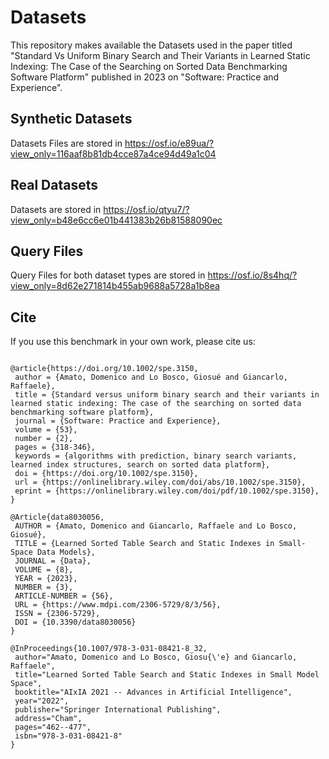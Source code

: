 # Datasets
This repository makes available the Datasets used in the paper titled "Standard Vs Uniform Binary Search and Their Variants in Learned  Static Indexing: The Case of the Searching on Sorted Data Benchmarking Software Platform" published in 2023 on "Software: Practice and Experience".

## Synthetic Datasets

Datasets Files are stored in https://osf.io/e89ua/?view_only=116aaf8b81db4cce87a4ce94d49a1c04

## Real Datasets

Datasets are stored in https://osf.io/qtyu7/?view_only=b48e6cc6e01b441383b26b81588090ec


## Query Files

Query Files for both dataset types are stored in https://osf.io/8s4hq/?view_only=8d62e271814b455ab9688a5728a1b8ea


 ## Cite

If you use this benchmark in your own work, please cite us:

```

@article{https://doi.org/10.1002/spe.3150,
 author = {Amato, Domenico and Lo Bosco, Giosué and Giancarlo, Raffaele},
 title = {Standard versus uniform binary search and their variants in learned static indexing: The case of the searching on sorted data benchmarking software platform},
 journal = {Software: Practice and Experience},
 volume = {53},
 number = {2},
 pages = {318-346},
 keywords = {algorithms with prediction, binary search variants, learned index structures, search on sorted data platform},
 doi = {https://doi.org/10.1002/spe.3150},
 url = {https://onlinelibrary.wiley.com/doi/abs/10.1002/spe.3150},
 eprint = {https://onlinelibrary.wiley.com/doi/pdf/10.1002/spe.3150},
}

@Article{data8030056,
 AUTHOR = {Amato, Domenico and Giancarlo, Raffaele and Lo Bosco, Giosué},
 TITLE = {Learned Sorted Table Search and Static Indexes in Small-Space Data Models},
 JOURNAL = {Data},
 VOLUME = {8},
 YEAR = {2023},
 NUMBER = {3},
 ARTICLE-NUMBER = {56},
 URL = {https://www.mdpi.com/2306-5729/8/3/56},
 ISSN = {2306-5729},
 DOI = {10.3390/data8030056}
}

@InProceedings{10.1007/978-3-031-08421-8_32,
 author="Amato, Domenico and Lo Bosco, Giosu{\'e} and Giancarlo, Raffaele",
 title="Learned Sorted Table Search and Static Indexes in Small Model Space",
 booktitle="AIxIA 2021 -- Advances in Artificial Intelligence",
 year="2022",
 publisher="Springer International Publishing",
 address="Cham",
 pages="462--477",
 isbn="978-3-031-08421-8"
}



